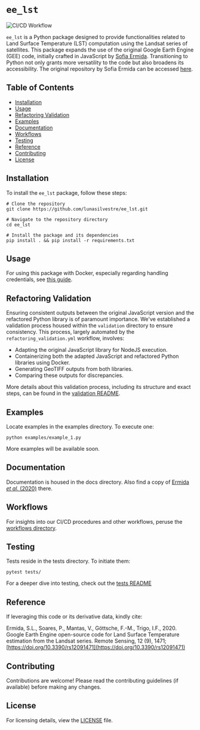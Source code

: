 # `ee_lst`

![CI/CD Workflow](https://github.com/lunasilvestre/ee_lst/actions/workflows/ci.yml/badge.svg)

`ee_lst` is a Python package designed to provide functionalities related to Land Surface Temperature (LST) computation using the Landsat series of satellites. This package expands the use of the original Google Earth Engine (GEE) code, initially crafted in JavaScript by [Sofia Ermida](https://github.com/sofiaermida). Transitioning to Python not only grants more versatility to the code but also broadens its accessibility. The original repository by Sofia Ermida can be accessed [here](https://github.com/sofiaermida/Landsat_SMW_LST).

## Table of Contents

- [Installation](#installation)
- [Usage](#usage)
- [Refactoring Validation](#refactoring-validation)
- [Examples](#examples)
- [Documentation](#documentation)
- [Workflows](#workflows)
- [Testing](#testing)
- [Reference](#reference)
- [Contributing](#contributing)
- [License](#license)

## Installation

To install the `ee_lst` package, follow these steps:

```
# Clone the repository
git clone https://github.com/lunasilvestre/ee_lst.git

# Navigate to the repository directory
cd ee_lst

# Install the package and its dependencies
pip install . && pip install -r requirements.txt
```


## Usage

For using this package with Docker, especially regarding handling credentials, see [this guide](./.github/workflows/README.md).


## Refactoring Validation

Ensuring consistent outputs between the original JavaScript version and the refactored Python library is of paramount importance. We've established a validation process housed within the `validation` directory to ensure consistency. This process, largely automated by the `refactoring_validation.yml` workflow, involves:

- Adapting the original JavaScript library for NodeJS execution.
- Containerizing both the adapted JavaScript and refactored Python libraries using Docker.
- Generating GeoTIFF outputs from both libraries.
- Comparing these outputs for discrepancies.

More details about this validation process, including its structure and exact steps, can be found in the [validation README](./validation/README.md).

## Examples

Locate examples in the examples directory. To execute one:

```
python examples/example_1.py
```

More examples will be available soon.

## Documentation

Documentation is housed in the docs directory. Also find a copy of [Ermida *et al*. (2020)](https://doi.org/10.3390/rs12091471) there.


## Workflows
For insights into our CI/CD procedures and other workflows, peruse the [workflows directory](./.github/workflows/README.md).

## Testing

Tests reside in the tests directory. To initiate them:

```
pytest tests/
```

For a deeper dive into testing, check out the [tests README](./tests/README.md)

## Reference

If leveraging this code or its derivative data, kindly cite:

Ermida, S.L., Soares, P., Mantas, V., Göttsche, F.-M., Trigo, I.F., 2020. 
    Google Earth Engine open-source code for Land Surface Temperature estimation from the Landsat series.
    Remote Sensing, 12 (9), 1471; [https://doi.org/10.3390/rs12091471](https://doi.org/10.3390/rs12091471)

## Contributing

Contributions are welcome! Please read the contributing guidelines (if available) before making any changes.

## License

For licensing details, view the [LICENSE](./LICENSE) file.
